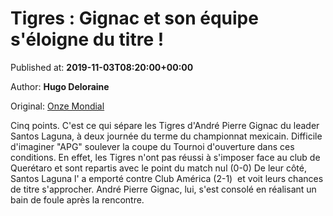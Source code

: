 
# Tigres : Gignac et son équipe s'éloigne du titre !

Published at: **2019-11-03T08:20:00+00:00**

Author: **Hugo Deloraine**

Original: [Onze Mondial](http://www.onzemondial.com/tigres-gignac-et-son-equipe-s-eloigne-du-titre-201511)

Cinq points. C'est ce qui sépare les Tigres d'André Pierre Gignac du leader Santos Laguna, à deux journée du terme du championnat mexicain. Difficile d'imaginer "APG" soulever la coupe du Tournoi d'ouverture dans ces conditions. En effet, les Tigres n'ont pas réussi à s'imposer face au club de Querétaro et sont repartis avec le point du match nul (0-0)
De leur côté, Santos Laguna l' a emporté contre Club América (2-1)  et voit leurs chances de titre s'approcher. André Pierre Gignac, lui, s'est consolé en réalisant un bain de foule après la rencontre.
